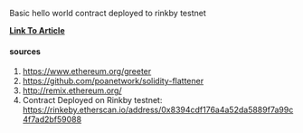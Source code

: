 Basic hello world contract deployed to rinkby testnet

**[Link To Article](https://link.medium.com/yErFVTu8XT)**

#### sources
1) https://www.ethereum.org/greeter
2) https://github.com/poanetwork/solidity-flattener
3) http://remix.ethereum.org/
4) Contract Deployed on Rinkby testnet: https://rinkeby.etherscan.io/address/0x8394cdf176a4a52da5889f7a99c4f7ad2bf59088
